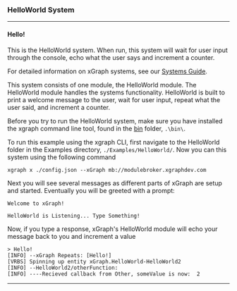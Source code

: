 ### HelloWorld System

---
#### Hello!

This is the HelloWorld system. When run, this system will wait for user
input through the console, echo what the user says and increment a
counter.

For detailed information on xGraph systems, see our [Systems Guide](https://github.com/IntrospectiveSystems/xGraph/wiki/1.2-Systems-Guide).

This system consists of one module, the HelloWorld module. The HelloWorld
module handles the systems functionality. HelloWorld is built to print
a welcome message to the user, wait for user input, repeat what the user
said, and increment a counter.

Before you try to run the HelloWorld system, make sure you have installed
the xgraph command line tool, found in the [bin](../bin) folder,
`.\bin\`.

To run this example using the xgraph CLI, first navigate to the HelloWorld
folder in the Examples directory, `./Examples/HelloWorld/`.  Now you can
this system using the following command

    xgraph x ./config.json --xGraph mb://modulebroker.xgraphdev.com

Next you will see several messages as different parts of xGraph are setup
and started.  Eventually you will be greeted with a prompt:

    Welcome to xGraph!

    HelloWorld is Listening... Type Something!

Now, if you type a response, xGraph's HelloWorld module will echo your
message back to you and increment a value

    > Hello!
    [INFO] --xGraph Repeats: [Hello!]
    [VRBS] Spinning up entity xGraph.HelloWorld-HelloWorld2
    [INFO] --HelloWorld2/otherFunction:  
    [INFO] ----Recieved callback from Other, someValue is now:  2 


---
